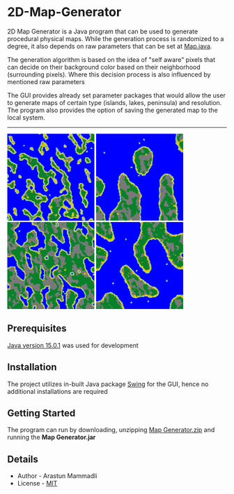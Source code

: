 # 2D-Map-Generator
2D Map Generator is a Java program that can be used to 
generate procedural physical maps. While the generation process is randomized 
to a degree, it also depends on raw parameters that can be set at [Map.java](src/Map.java).

The generation algorithm is based on the idea of "self aware" pixels that can 
decide on their background color based on their neighborhood (surrounding pixels). 
Where this decision process is also influenced by mentioned raw parameters

The GUI provides already set parameter packages that would allow the user to 
generate maps of certain type (islands, lakes, peninsula) and resolution. The program 
also provides the option of saving the generated map to the local system.

<hr>
<div>
  <img src="examples/islands2.PNG" height="200" width="200">
  <img src="examples/peninsula2.PNG" height="200" width="200">
  <img src="examples/lakes2.PNG" height="200" width="200">
  <img src="examples/peninsula3.PNG" height="200" width="200">
</div>

## Prerequisites
[Java version 15.0.1](https://www.oracle.com/java/technologies/javase/jdk15-archive-downloads.html) 
was used for development

## Installation
The project utilizes in-built Java package [Swing](https://en.wikipedia.org/wiki/Swing_(Java)) for 
the GUI, hence no additional installations are required

## Getting Started
The program can run by downloading, unzipping [Map Generator.zip](Map%20Generator.zip) and running the **Map Generator.jar**

## Details
- Author - Arastun Mammadli
- License - [MIT](LICENSE)
